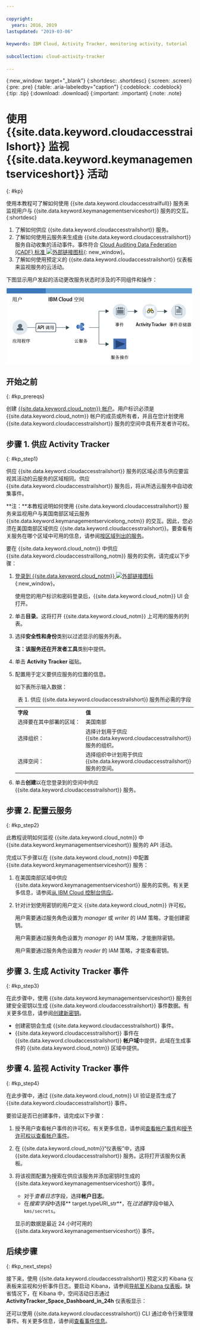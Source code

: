 ```yaml
---

copyright:
  years: 2016, 2019
lastupdated: "2019-03-06"

keywords: IBM Cloud, Activity Tracker, monitoring activity, tutorial

subcollection: cloud-activity-tracker

---
```


{:new_window: target="_blank"}
{:shortdesc: .shortdesc}
{:screen: .screen}
{:pre: .pre}
{:table: .aria-labeledby="caption"}
{:codeblock: .codeblock}
{:tip: .tip}
{:download: .download}
{:important: .important}
{:note: .note}


# 使用 {{site.data.keyword.cloudaccesstrailshort}} 监视 {{site.data.keyword.keymanagementserviceshort}} 活动
{: #kp}

使用本教程可了解如何使用 {{site.data.keyword.cloudaccesstrailfull}} 服务来监视用户与 {{site.data.keyword.keymanagementserviceshort}} 服务的交互。
{:shortdesc}

1. 了解如何供应 {{site.data.keyword.cloudaccesstrailshort}} 服务。
2. 了解如何使用云服务来生成由 {{site.data.keyword.cloudaccesstrailshort}} 服务自动收集的活动事件。事件符合 [Cloud Auditing Data Federation (CADF) 标准 ![外部链接图标](../../icons/launch-glyph.svg "外部链接图标")](https://www.dmtf.org/sites/default/files/standards/documents/DSP0262_1.0.0.pdf){: new_window}。
3. 了解如何使用预定义的 {{site.data.keyword.cloudaccesstrailshort}} 仪表板来监视服务的云活动。

下图显示用户发起的活动更改服务状态时涉及的不同组件和操作：

![用户发起的活动更改服务状态时涉及的组件和操作](../images/AT_f1.png "用户发起的活动更改服务状态时涉及的组件和操作")



## 开始之前
{: #kp_prereqs}

创建 [{{site.data.keyword.cloud_notm}} 帐户](https://cloud.ibm.com/login)。用户标识必须是 {{site.data.keyword.cloud_notm}} 帐户的成员或所有者，并且在您计划使用 {{site.data.keyword.cloudaccesstrailshort}} 服务的空间中具有开发者许可权。


## 步骤 1. 供应 Activity Tracker
{: #kp_step1}

供应 {{site.data.keyword.cloudaccesstrailshort}} 服务的区域必须与供应要监视其活动的云服务的区域相同。供应 {{site.data.keyword.cloudaccesstrailshort}} 服务后，将从所选云服务中自动收集事件。 

**注：**本教程说明如何使用 {{site.data.keyword.cloudaccesstrailshort}} 服务来监视用户与美国南部区域云服务 {{site.data.keyword.keymanagementservicelong_notm}} 的交互。因此，您必须在美国南部区域供应 {{site.data.keyword.cloudaccesstrailshort}}。要查看有关服务在哪个区域中可用的信息，请参阅[按区域列出的服务](/docs/resources?topic=resources-services_region#services_region)。

要在 {{site.data.keyword.cloud_notm}} 中供应 {{site.data.keyword.cloudaccesstraillong_notm}} 服务的实例，请完成以下步骤：

1. [登录到 {{site.data.keyword.cloud_notm}} ![外部链接图标](../../icons/launch-glyph.svg "外部链接图标")](https://cloud.ibm.com/login){:new_window}。
    
	使用您的用户标识和密码登录后，{{site.data.keyword.cloud_notm}} UI 会打开。

2. 单击**目录**。这将打开 {{site.data.keyword.cloud_notm}} 上可用的服务的列表。

3. 选择**安全性和身份**类别以过滤显示的服务列表。

    **注：**该服务还在**开发者工具**类别中提供。

4. 单击 **Activity Tracker** 磁贴。 

5. 配置用于定义要供应服务的位置的信息。 

    如下表所示输入数据： 

    <table>
	  <caption>表 1. 供应 {{site.data.keyword.cloudaccesstrailshort}} 服务所必需的字段</caption>
	  <tr>
	    <th width="50%">字段</th>
		<th width="50%">值</th>
	  </tr>
	  <tr>
	    <td>选择要在其中部署的区域：</td>
		<td>美国南部</td>
	  </tr>
	  <tr>
	    <td>选择组织：</td>
		<td>选择计划用于供应 {{site.data.keyword.cloudaccesstrailshort}} 服务的组织。</td>
	  </tr>
	  <tr>
	    <td>选择空间：</td>
		<td>选择组织中计划用于供应 {{site.data.keyword.cloudaccesstrailshort}} 服务的空间。</td>
	  </tr>
	</table>

6. 单击**创建**以在您登录到的空间中供应 {{site.data.keyword.cloudaccesstrailshort}} 服务。
   

## 步骤 2. 配置云服务  
{: #kp_step2}

此教程说明如何监视 {{site.data.keyword.cloud_notm}} 中 {{site.data.keyword.keymanagementserviceshort}} 服务的 API 活动。

完成以下步骤以在 {{site.data.keyword.cloud_notm}} 中配置 {{site.data.keyword.keymanagementserviceshort}} 服务：

1. 在美国南部区域中供应 {{site.data.keyword.keymanagementserviceshort}} 服务的实例。有关更多信息，请参阅[从 IBM Cloud 控制台供应](/docs/services/key-protect?topic=key-protect-provision#provision)。

2. 针对计划使用密钥的用户定义 {{site.data.keyword.cloud_notm}} 许可权。 

    用户需要通过服务角色设置为 *manager* 或 *writer* 的 IAM 策略，才能创建密钥。

    用户需要通过服务角色设置为 *manager* 的 IAM 策略，才能删除密钥。

    用户需要通过服务角色设置为 *reader* 的 IAM 策略，才能查看密钥。 


## 步骤 3. 生成 Activity Tracker 事件
{: #kp_step3}

在此步骤中，使用 {{site.data.keyword.keymanagementserviceshort}} 服务创建安全密钥以生成 {{site.data.keyword.cloudaccesstrailshort}} 事件数据。有关更多信息，请参阅[创建新密钥](/docs/services/key-protect?topic=key-protect-create-standard-keys#create-standard-keys)。

* 创建密钥会生成 {{site.data.keyword.cloudaccesstrailshort}} 事件。
* {{site.data.keyword.cloudaccesstrailshort}} 事件在 {{site.data.keyword.cloudaccesstrailshort}} **帐户域**中提供，此域在生成事件的 {{site.data.keyword.cloud_notm}} 区域中提供。 

## 步骤 4. 监视 Activity Tracker 事件
{: #kp_step4}

在此步骤中，通过 {{site.data.keyword.cloud_notm}} UI 验证是否生成了 {{site.data.keyword.cloudaccesstrailshort}} 事件。

要验证是否已创建事件，请完成以下步骤：

1. 授予用户查看帐户事件的许可权。有关更多信息，请参阅[查看帐户事件](/docs/services/cloud-activity-tracker/how-to/manage-events-ui?topic=cloud-activity-tracker-view_acc_events#view_acc_events_account_events)和[授予许可权以查看帐户事件](/docs/services/cloud-activity-tracker/how-to?topic=cloud-activity-tracker-grant_permissions#grant_acc_events)。

2. 在 {{site.data.keyword.cloud_notm}}“仪表板”中，选择 {{site.data.keyword.cloudaccesstrailshort}} 服务。这将打开该服务仪表板。

3. 将该视图配置为搜索在供应该服务并添加密钥时生成的 {{site.data.keyword.keymanagementserviceshort}} 事件。

    * 对于*查看日志*字段，选择**帐户日志**。
    * 在*搜索字段*中选择** target.typeURI_str**，在*过滤器*字段中输入 `kms/secrets`。
	
    显示的数据是最近 24 小时可用的 {{site.data.keyword.keymanagementserviceshort}} 事件。 
	


## 后续步骤
{: #kp_next_steps}

接下来，使用 {{site.data.keyword.cloudaccesstrailshort}} 预定义的 Kibana 仪表板来监视和分析事件日志。要启动 Kibana，请参阅[导航至 Kibana 仪表板](/docs/services/cloud-activity-tracker/how-to/manage-events-ui?topic=cloud-activity-tracker-launch_kibana#launch_kibana)。缺省情况下，在 Kibana 中，空间活动日志通过 **ActivityTracker_Space_Dashboard_in_24h** 仪表板显示：

还可以使用 {{site.data.keyword.cloudaccesstrailshort}} CLI 通过命令行来管理事件。有关更多信息，请参阅[查看事件信息](/docs/services/cloud-activity-tracker/how-to?topic=cloud-activity-tracker-viewing_event_status#viewing_event_status)。



